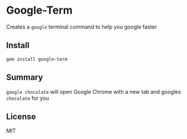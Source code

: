 # Google-Term

Creates a `google` terminal command to help you google faster

## Install

`gem install google-term`

## Summary

`google chocolate` will open Google Chrome with a new tab and googles `chocolate` for you

## License

MIT
